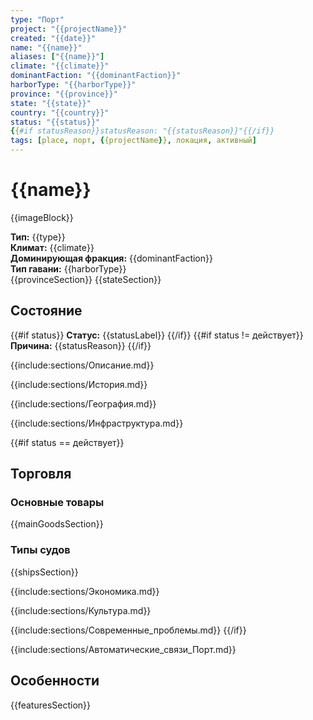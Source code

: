 ```yaml
---
type: "Порт"
project: "{{projectName}}"
created: "{{date}}"
name: "{{name}}"
aliases: ["{{name}}"]
climate: "{{climate}}"
dominantFaction: "{{dominantFaction}}"
harborType: "{{harborType}}"
province: "{{province}}"
state: "{{state}}"
country: "{{country}}"
status: "{{status}}"
{{#if statusReason}}statusReason: "{{statusReason}}"{{/if}}
tags: [place, порт, {{projectName}}, локация, активный]
---
```


# {{name}}

{{imageBlock}}

**Тип:** {{type}}  
**Климат:** {{climate}}  
**Доминирующая фракция:** {{dominantFaction}}  
**Тип гавани:** {{harborType}}  
{{provinceSection}}
{{stateSection}}

## Состояние

{{#if status}}
**Статус:** {{statusLabel}}
{{/if}}
{{#if status != действует}}
**Причина:** {{statusReason}}
{{/if}}

{{include:sections/Описание.md}}

{{include:sections/История.md}}

{{include:sections/География.md}}

{{include:sections/Инфраструктура.md}}

{{#if status == действует}}
## Торговля
### Основные товары
{{mainGoodsSection}}

### Типы судов
{{shipsSection}}

{{include:sections/Экономика.md}}

{{include:sections/Культура.md}}

{{include:sections/Современные_проблемы.md}}
{{/if}}

{{include:sections/Автоматические_связи_Порт.md}}

## Особенности
{{featuresSection}} 
